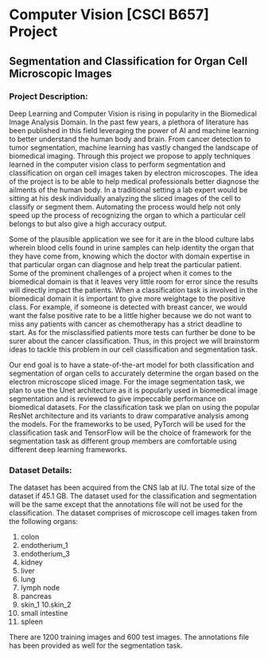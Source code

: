 # Computer Vision [CSCI B657] Project
## Segmentation and Classification for Organ Cell Microscopic Images
### Project Description:
Deep Learning and Computer Vision is rising in popularity in the Biomedical Image Analysis Domain. In the past few years, a plethora of literature has been published in this field leveraging the power of AI and machine learning to better understand the human body and brain. From cancer detection to tumor segmentation, machine learning has vastly changed the landscape of biomedical imaging. Through this project we propose to apply techniques learned in the computer vision class to perform segmentation and classification on organ cell images taken by electron microscopes. The idea of the project is to be able to help medical professionals better diagnose the ailments of the human body. In a traditional setting a lab expert would be sitting at his desk individually analyzing the sliced images of the cell to classify or segment them. Automating the process would help not only speed up the process of recognizing the organ to which a particular cell belongs to but also give a high accuracy output.

Some of the plausible application we see for it are in the blood culture labs wherein blood cells found in urine samples can help identity the organ that they have come from, knowing which the doctor with domain expertise in that particular organ can diagnose and help treat the particular patient. Some of the prominent challenges of a project when it comes to the biomedical domain is that it leaves very little room for error since the results will directly impact the patients. When a classification task is involved in the biomedical domain it is important to give more weightage to the positive class. For example, if someone is detected with breast cancer, we would want the false positive rate to be a little higher because we do not want to miss any patients with cancer as chemotherapy has a strict deadline to start. As for the misclassified patients more tests can further be done to be surer about the cancer classification. Thus, in this project we will brainstorm ideas to tackle this problem in our cell classification and segmentation task.

Our end goal is to have a state-of-the-art model for both classification and segmentation of organ cells to accurately determine the organ based on the electron microscope sliced image. For the image segmentation task, we plan to use the Unet architecture as it is popularly used in biomedical image segmentation and is reviewed to give impeccable performance on biomedical datasets. For the classification task we plan on using the popular ResNet architecture and its variants to draw comparative analysis among the models. For the frameworks to be used, PyTorch will be used for the classification task and TensorFlow will be the choice of framework for the segmentation task as different group members are comfortable using different deep learning frameworks.
### Dataset Details:
The dataset has been acquired from the CNS lab at IU. The total size of the dataset if 45.1 GB. The dataset used for the classification and segmentation will be the same except that the annotations file will not be used for the classification. The dataset comprises of microscope cell images taken from the following organs:

1. colon
2. endotherium_1
3. endotherium_3
4. kidney
5. liver
6. lung
7. lymph node
8. pancreas
9. skin_1
10.skin_2
11. small intestine
12. spleen

There are 1200 training images and 600 test images. The annotations file has been provided as well for the segmentation task.

